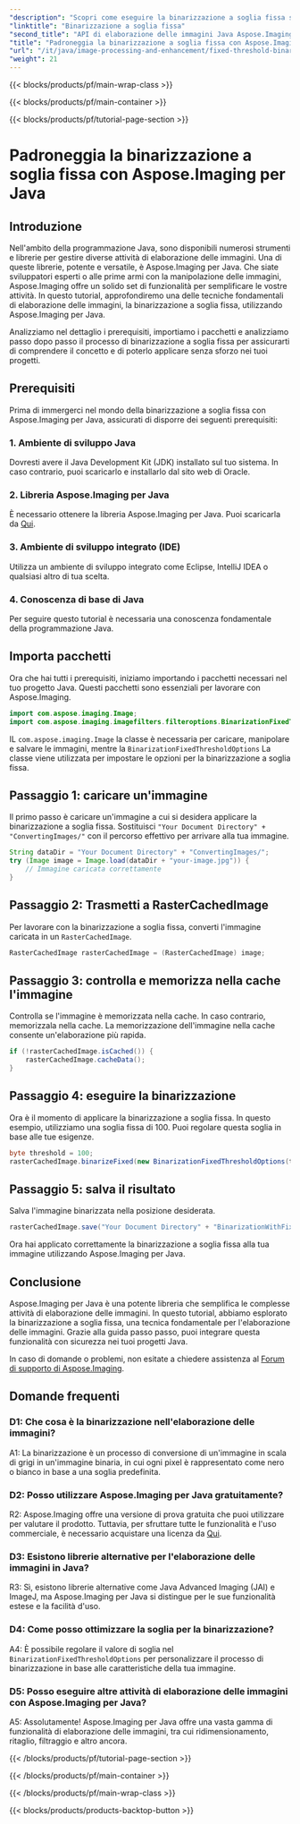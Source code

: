 ```yaml
---
"description": "Scopri come eseguire la binarizzazione a soglia fissa sulle immagini utilizzando Aspose.Imaging per Java."
"linktitle": "Binarizzazione a soglia fissa"
"second_title": "API di elaborazione delle immagini Java Aspose.Imaging"
"title": "Padroneggia la binarizzazione a soglia fissa con Aspose.Imaging per Java"
"url": "/it/java/image-processing-and-enhancement/fixed-threshold-binarization/"
"weight": 21
---
```


{{< blocks/products/pf/main-wrap-class >}}

{{< blocks/products/pf/main-container >}}

{{< blocks/products/pf/tutorial-page-section >}}

# Padroneggia la binarizzazione a soglia fissa con Aspose.Imaging per Java

## Introduzione

Nell'ambito della programmazione Java, sono disponibili numerosi strumenti e librerie per gestire diverse attività di elaborazione delle immagini. Una di queste librerie, potente e versatile, è Aspose.Imaging per Java. Che siate sviluppatori esperti o alle prime armi con la manipolazione delle immagini, Aspose.Imaging offre un solido set di funzionalità per semplificare le vostre attività. In questo tutorial, approfondiremo una delle tecniche fondamentali di elaborazione delle immagini, la binarizzazione a soglia fissa, utilizzando Aspose.Imaging per Java.

Analizziamo nel dettaglio i prerequisiti, importiamo i pacchetti e analizziamo passo dopo passo il processo di binarizzazione a soglia fissa per assicurarti di comprendere il concetto e di poterlo applicare senza sforzo nei tuoi progetti.

## Prerequisiti

Prima di immergerci nel mondo della binarizzazione a soglia fissa con Aspose.Imaging per Java, assicurati di disporre dei seguenti prerequisiti:

### 1. Ambiente di sviluppo Java

Dovresti avere il Java Development Kit (JDK) installato sul tuo sistema. In caso contrario, puoi scaricarlo e installarlo dal sito web di Oracle.

### 2. Libreria Aspose.Imaging per Java

È necessario ottenere la libreria Aspose.Imaging per Java. Puoi scaricarla da [Qui](https://releases.aspose.com/imaging/java/).

### 3. Ambiente di sviluppo integrato (IDE)

Utilizza un ambiente di sviluppo integrato come Eclipse, IntelliJ IDEA o qualsiasi altro di tua scelta.

### 4. Conoscenza di base di Java

Per seguire questo tutorial è necessaria una conoscenza fondamentale della programmazione Java.

## Importa pacchetti

Ora che hai tutti i prerequisiti, iniziamo importando i pacchetti necessari nel tuo progetto Java. Questi pacchetti sono essenziali per lavorare con Aspose.Imaging.

```java
import com.aspose.imaging.Image;
import com.aspose.imaging.imagefilters.filteroptions.BinarizationFixedThresholdOptions;
```

IL `com.aspose.imaging.Image` la classe è necessaria per caricare, manipolare e salvare le immagini, mentre la `BinarizationFixedThresholdOptions` La classe viene utilizzata per impostare le opzioni per la binarizzazione a soglia fissa.

## Passaggio 1: caricare un'immagine

Il primo passo è caricare un'immagine a cui si desidera applicare la binarizzazione a soglia fissa. Sostituisci `"Your Document Directory" + "ConvertingImages/"` con il percorso effettivo per arrivare alla tua immagine.

```java
String dataDir = "Your Document Directory" + "ConvertingImages/";
try (Image image = Image.load(dataDir + "your-image.jpg")) {
    // Immagine caricata correttamente
}
```

## Passaggio 2: Trasmetti a RasterCachedImage

Per lavorare con la binarizzazione a soglia fissa, converti l'immagine caricata in un `RasterCachedImage`.

```java
RasterCachedImage rasterCachedImage = (RasterCachedImage) image;
```

## Passaggio 3: controlla e memorizza nella cache l'immagine

Controlla se l'immagine è memorizzata nella cache. In caso contrario, memorizzala nella cache. La memorizzazione dell'immagine nella cache consente un'elaborazione più rapida.

```java
if (!rasterCachedImage.isCached()) {
    rasterCachedImage.cacheData();
}
```

## Passaggio 4: eseguire la binarizzazione

Ora è il momento di applicare la binarizzazione a soglia fissa. In questo esempio, utilizziamo una soglia fissa di 100. Puoi regolare questa soglia in base alle tue esigenze.

```java
byte threshold = 100;
rasterCachedImage.binarizeFixed(new BinarizationFixedThresholdOptions(threshold));
```

## Passaggio 5: salva il risultato

Salva l'immagine binarizzata nella posizione desiderata.

```java
rasterCachedImage.save("Your Document Directory" + "BinarizationWithFixedThreshold_out.jpg");
```

Ora hai applicato correttamente la binarizzazione a soglia fissa alla tua immagine utilizzando Aspose.Imaging per Java.

## Conclusione

Aspose.Imaging per Java è una potente libreria che semplifica le complesse attività di elaborazione delle immagini. In questo tutorial, abbiamo esplorato la binarizzazione a soglia fissa, una tecnica fondamentale per l'elaborazione delle immagini. Grazie alla guida passo passo, puoi integrare questa funzionalità con sicurezza nei tuoi progetti Java.

In caso di domande o problemi, non esitate a chiedere assistenza al [Forum di supporto di Aspose.Imaging](https://forum.aspose.com/).

## Domande frequenti

### D1: Che cosa è la binarizzazione nell'elaborazione delle immagini?

A1: La binarizzazione è un processo di conversione di un'immagine in scala di grigi in un'immagine binaria, in cui ogni pixel è rappresentato come nero o bianco in base a una soglia predefinita.

### D2: Posso utilizzare Aspose.Imaging per Java gratuitamente?

R2: Aspose.Imaging offre una versione di prova gratuita che puoi utilizzare per valutare il prodotto. Tuttavia, per sfruttare tutte le funzionalità e l'uso commerciale, è necessario acquistare una licenza da [Qui](https://purchase.aspose.com/buy).

### D3: Esistono librerie alternative per l'elaborazione delle immagini in Java?

R3: Sì, esistono librerie alternative come Java Advanced Imaging (JAI) e ImageJ, ma Aspose.Imaging per Java si distingue per le sue funzionalità estese e la facilità d'uso.

### D4: Come posso ottimizzare la soglia per la binarizzazione?

A4: È possibile regolare il valore di soglia nel `BinarizationFixedThresholdOptions` per personalizzare il processo di binarizzazione in base alle caratteristiche della tua immagine.

### D5: Posso eseguire altre attività di elaborazione delle immagini con Aspose.Imaging per Java?

A5: Assolutamente! Aspose.Imaging per Java offre una vasta gamma di funzionalità di elaborazione delle immagini, tra cui ridimensionamento, ritaglio, filtraggio e altro ancora.

{{< /blocks/products/pf/tutorial-page-section >}}

{{< /blocks/products/pf/main-container >}}

{{< /blocks/products/pf/main-wrap-class >}}

{{< blocks/products/products-backtop-button >}}